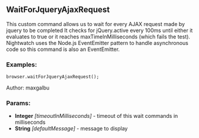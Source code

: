 

<!-- Start es6/commands/waitForJqueryAjaxRequest.js -->

## WaitForJqueryAjaxRequest

This custom command allows us to wait for every AJAX request made by jquery to be completed
It checks for jQuery.active every 100ms until either it evaluates to true or it reaches
maxTimeInMilliseconds (which fails the test).
Nightwatch uses the Node.js EventEmitter pattern to handle asynchronous code so this command is also an EventEmitter.
### Examples:

    browser.waitForJqueryAjaxRequest();

Author: maxgalbu

### Params:

* **Integer** *[timeoutInMilliseconds]* - timeout of this wait commands in milliseconds
* **String** *[defaultMessage]* - message to display

<!-- End es6/commands/waitForJqueryAjaxRequest.js -->


